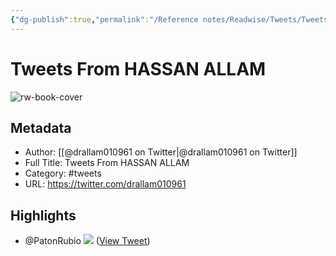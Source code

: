 ```yaml
---
{"dg-publish":true,"permalink":"/Reference notes/Readwise/Tweets/Tweets From HASSAN ALLAM/"}
---
```


# Tweets From HASSAN ALLAM

![rw-book-cover](https://pbs.twimg.com/profile_images/1365402652536934402/hzzrqoyF.jpg)

## Metadata
- Author: [[@drallam010961 on Twitter\|@drallam010961 on Twitter]]
- Full Title: Tweets From HASSAN ALLAM
- Category: #tweets
- URL: https://twitter.com/drallam010961

## Highlights
- @PatonRubio 
  ![](https://pbs.twimg.com/media/FpPGEL9WIAEQ41E.jpg) ([View Tweet](https://twitter.com/drallam010961/status/1626861673918103552))
